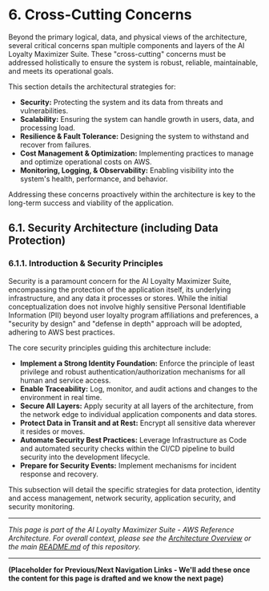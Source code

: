 # 6. Cross-Cutting Concerns

Beyond the primary logical, data, and physical views of the architecture, several critical concerns span multiple components and layers of the AI Loyalty Maximizer Suite. These "cross-cutting" concerns must be addressed holistically to ensure the system is robust, reliable, maintainable, and meets its operational goals.

This section details the architectural strategies for:
* **Security:** Protecting the system and its data from threats and vulnerabilities.
* **Scalability:** Ensuring the system can handle growth in users, data, and processing load.
* **Resilience & Fault Tolerance:** Designing the system to withstand and recover from failures.
* **Cost Management & Optimization:** Implementing practices to manage and optimize operational costs on AWS.
* **Monitoring, Logging, & Observability:** Enabling visibility into the system's health, performance, and behavior.

Addressing these concerns proactively within the architecture is key to the long-term success and viability of the application.

## 6.1. Security Architecture (including Data Protection)

### 6.1.1. Introduction & Security Principles

Security is a paramount concern for the AI Loyalty Maximizer Suite, encompassing the protection of the application itself, its underlying infrastructure, and any data it processes or stores. While the initial conceptualization does not involve highly sensitive Personal Identifiable Information (PII) beyond user loyalty program affiliations and preferences, a "security by design" and "defense in depth" approach will be adopted, adhering to AWS best practices.

The core security principles guiding this architecture include:

* **Implement a Strong Identity Foundation:** Enforce the principle of least privilege and robust authentication/authorization mechanisms for all human and service access.
* **Enable Traceability:** Log, monitor, and audit actions and changes to the environment in real time.
* **Secure All Layers:** Apply security at all layers of the architecture, from the network edge to individual application components and data stores.
* **Protect Data in Transit and at Rest:** Encrypt all sensitive data wherever it resides or moves.
* **Automate Security Best Practices:** Leverage Infrastructure as Code and automated security checks within the CI/CD pipeline to build security into the development lifecycle.
* **Prepare for Security Events:** Implement mechanisms for incident response and recovery.

This subsection will detail the specific strategies for data protection, identity and access management, network security, application security, and security monitoring.

---
*This page is part of the AI Loyalty Maximizer Suite - AWS Reference Architecture. For overall context, please see the [Architecture Overview](./00_ARCHITECTURE_OVERVIEW.md) or the main [README.md](../README.md) of this repository.*

---
**(Placeholder for Previous/Next Navigation Links - We'll add these once the content for this page is drafted and we know the next page)**